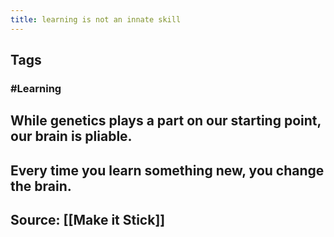 ```yaml
---
title: learning is not an innate skill
---
```


## Tags
### #Learning
## While genetics plays a part on our starting point, our brain is pliable.
## Every time you learn something new, you change the brain.
##
## Source: [[Make it Stick]]
